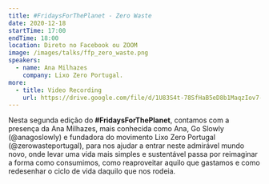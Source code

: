 ```yaml
---
title: ‎#FridaysForThePlanet - Zero Waste
date: 2020-12-18
startTime: 17:00
endTime: 18:00
location: Direto no Facebook ou ZOOM
image: /images/talks/ffp_zero_waste.png
speakers:
  - name: Ana Milhazes
    company: Lixo Zero Portugal.
more:
  - title: Video Recording
    url: https://drive.google.com/file/d/1U83S4t-78SfHaB5eD8b1MaqzIov7-pE7/view?usp=sharing
---
```


Nesta segunda edição do **#FridaysForThePlanet**, contamos com a presença da Ana Milhazes, mais conhecida como Ana, Go Slowly (@anagoslowly) e fundadora do movimento Lixo Zero Portugal (@zerowasteportugal), para nos ajudar a entrar neste admirável mundo novo, onde levar uma vida mais simples e sustentável passa por reimaginar a forma como consumimos, como reaproveitar aquilo que gastamos e como redesenhar o ciclo de vida daquilo que nos rodeia.

